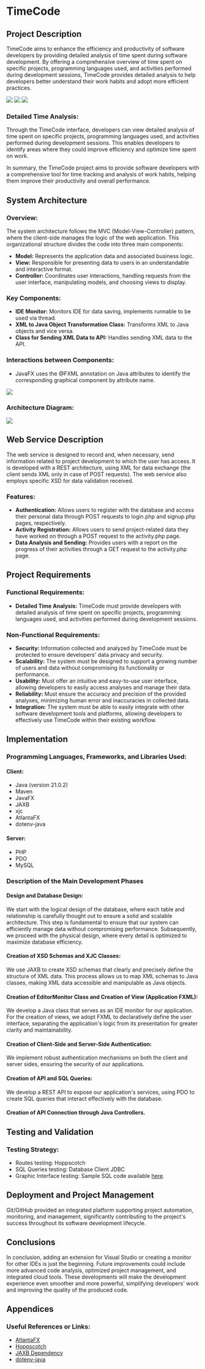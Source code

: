 # TimeCode

## Project Description
TimeCode aims to enhance the efficiency and productivity of software developers by providing detailed analysis of time spent during software development. By offering a comprehensive overview of time spent on specific projects, programming languages used, and activities performed during development sessions, TimeCode provides detailed analysis to help developers better understand their work habits and adopt more efficient practices.

<img src="https://i.ibb.co/7NFcHzD/Time-Code-01-04-2024-20-20-32.png" />
<img src="https://i.ibb.co/RQtjWNP/Time-Code-01-04-2024-20-21-23.png" />
<img src="https://i.ibb.co/3sSwpZf/Windows-Power-Shell-01-04-2024-20-22-03.png" />

### Detailed Time Analysis:
Through the TimeCode interface, developers can view detailed analysis of time spent on specific projects, programming languages used, and activities performed during development sessions. This enables developers to identify areas where they could improve efficiency and optimize time spent on work.

In summary, the TimeCode project aims to provide software developers with a comprehensive tool for time tracking and analysis of work habits, helping them improve their productivity and overall performance.

## System Architecture
### Overview:
The system architecture follows the MVC (Model-View-Controller) pattern, where the client-side manages the logic of the web application. This organizational structure divides the code into three main components:
- **Model:** Represents the application data and associated business logic.
- **View:** Responsible for presenting data to users in an understandable and interactive format.
- **Controller:** Coordinates user interactions, handling requests from the user interface, manipulating models, and choosing views to display.

### Key Components:
- **IDE Monitor:** Monitors IDE for data saving, implements runnable to be used via thread.
- **XML to Java Object Transformation Class:** Transforms XML to Java objects and vice versa.
- **Class for Sending XML Data to API:** Handles sending XML data to the API.

### Interactions between Components:
- JavaFX uses the @FXML annotation on Java attributes to identify the corresponding graphical component by attribute name.

<img src="https://i.ibb.co/PmRPvt7/code.png" />

### Architecture Diagram:
<img src="https://i.ibb.co/m61F82M/Untitled-Diagram-1.png" />

## Web Service Description
The web service is designed to record and, when necessary, send information related to project development to which the user has access. It is developed with a REST architecture, using XML for data exchange (the client sends XML only in case of POST requests). The web service also employs specific XSD for data validation received.

### Features:
- **Authentication:** Allows users to register with the database and access their personal data through POST requests to login.php and signup.php pages, respectively.
- **Activity Registration:** Allows users to send project-related data they have worked on through a POST request to the activity.php page.
- **Data Analysis and Sending:** Provides users with a report on the progress of their activities through a GET request to the activity.php page.

## Project Requirements
### Functional Requirements:
- **Detailed Time Analysis:** TimeCode must provide developers with detailed analysis of time spent on specific projects, programming languages used, and activities performed during development sessions.
### Non-Functional Requirements:
- **Security:** Information collected and analyzed by TimeCode must be protected to ensure developers' data privacy and security.
- **Scalability:** The system must be designed to support a growing number of users and data without compromising its functionality or performance.
- **Usability:** Must offer an intuitive and easy-to-use user interface, allowing developers to easily access analyses and manage their data.
- **Reliability:** Must ensure the accuracy and precision of the provided analyses, minimizing human error and inaccuracies in collected data.
- **Integration:** The system must be able to easily integrate with other software development tools and platforms, allowing developers to effectively use TimeCode within their existing workflow.

## Implementation
### Programming Languages, Frameworks, and Libraries Used:
#### Client:
- Java (version 21.0.2)
- Maven
- JavaFX
- JAXB
- xjc
- AtlantaFX
- dotenv-java

#### Server:
- PHP
- PDO
- MySQL

### Description of the Main Development Phases

#### Design and Database Design:
We start with the logical design of the database, where each table and relationship is carefully thought out to ensure a solid and scalable architecture. This step is fundamental to ensure that our system can efficiently manage data without compromising performance. Subsequently, we proceed with the physical design, where every detail is optimized to maximize database efficiency.

#### Creation of XSD Schemas and XJC Classes:
We use JAXB to create XSD schemas that clearly and precisely define the structure of XML data. This process allows us to map XML schemas to Java classes, making XML data accessible and manipulable as Java objects.

#### Creation of EditorMonitor Class and Creation of View (Application FXML):
We develop a Java class that serves as an IDE monitor for our application. For the creation of views, we adopt FXML to declaratively define the user interface, separating the application's logic from its presentation for greater clarity and maintainability.

#### Creation of Client-Side and Server-Side Authentication:
We implement robust authentication mechanisms on both the client and server sides, ensuring the security of our applications.

#### Creation of API and SQL Queries:
We develop a REST API to expose our application's services, using PDO to create SQL queries that interact effectively with the database.

#### Creation of API Connection through Java Controllers.

## Testing and Validation
### Testing Strategy:
- Routes testing: Hoppscotch
- SQL Queries testing: Database Client JDBC
- Graphic Interface testing: Sample SQL code available [here](https://github.com/mzyxnuel/TimeCode/blob/master/.tests/sample-test.sql).

## Deployment and Project Management
Git/GitHub provided an integrated platform supporting project automation, monitoring, and management, significantly contributing to the project's success throughout its software development lifecycle.

## Conclusions
In conclusion, adding an extension for Visual Studio or creating a monitor for other IDEs is just the beginning. Future improvements could include more advanced code analysis, optimized project management, and integrated cloud tools. These developments will make the development experience even smoother and more powerful, simplifying developers' work and improving the quality of the produced code.

## Appendices
### Useful References or Links:
- [AtlantaFX](https://mkpaz.github.io/atlantafx/)
- [Hoppscotch](https://hoppscotch.com/)
- [JAXB Dependency](https://mvnrepository.com/artifact/jakarta.xml.bind/jakarta.xml.bind-api)
- [dotenv-java](https://github.com/cdimascio/dotenv-java)

